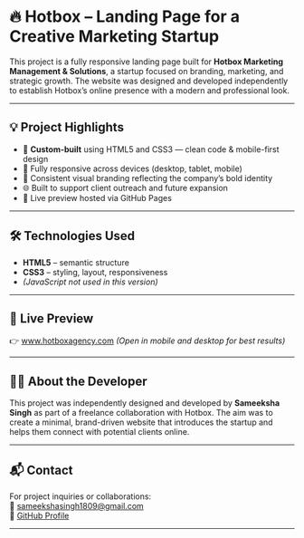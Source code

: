 # 🔥 Hotbox – Landing Page for a Creative Marketing Startup

This project is a fully responsive landing page built for **Hotbox Marketing Management & Solutions**, a startup focused on branding, marketing, and strategic growth. The website was designed and developed independently to establish Hotbox’s online presence with a modern and professional look.

---

## 💡 Project Highlights

- 🔷 **Custom-built** using HTML5 and CSS3 — clean code & mobile-first design
- 📱 Fully responsive across devices (desktop, tablet, mobile)
- 🎨 Consistent visual branding reflecting the company’s bold identity
- 🌐 Built to support client outreach and future expansion
- 🚀 Live preview hosted via GitHub Pages

---

## 🛠️ Technologies Used

- **HTML5** – semantic structure  
- **CSS3** – styling, layout, responsiveness  
- *(JavaScript not used in this version)*

---

## 🔗 Live Preview

👉 www.hotboxagency.com
*(Open in mobile and desktop for best results)*

---

## 👩‍💻 About the Developer

This project was independently designed and developed by **Sameeksha Singh** as part of a freelance collaboration with Hotbox. The aim was to create a minimal, brand-driven website that introduces the startup and helps them connect with potential clients online.

---

## 📬 Contact

For project inquiries or collaborations:  
📧 sameekshasingh1809@gmail.com  
🔗 [GitHub Profile](https://github.com/sameekshasingh1809)

---

